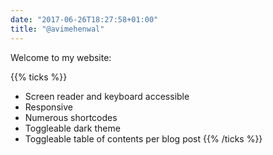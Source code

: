 ```yaml
---
date: "2017-06-26T18:27:58+01:00"
title: "@avimehenwal"
---
```


Welcome to my website:

{{% ticks %}}
* Screen reader and keyboard accessible
* Responsive
* Numerous shortcodes
* Toggleable dark theme
* Toggleable table of contents per blog post
{{% /ticks %}}
